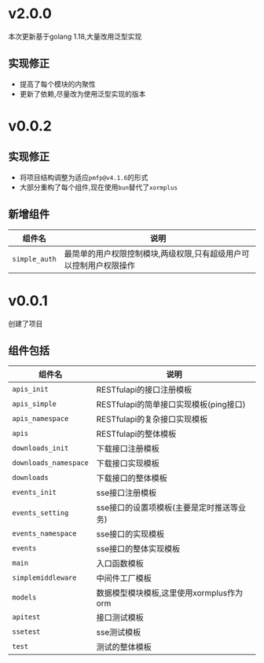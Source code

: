 # v2.0.0

本次更新基于golang 1.18,大量改用泛型实现

## 实现修正

+ 提高了每个模块的内聚性
+ 更新了依赖,尽量改为使用泛型实现的版本

# v0.0.2

## 实现修正

+ 将项目结构调整为适应`pmfp@v4.1.6`的形式
+ 大部分重构了每个组件,现在使用`bun`替代了`xormplus`

## 新增组件

| 组件名        | 说明                                                               |
| ------------- | ------------------------------------------------------------------ |
| `simple_auth` | 最简单的用户权限控制模块,两级权限,只有超级用户可以控制用户权限操作 |

# v0.0.1

创建了项目

## 组件包括

| 组件名                | 说明                                      |
| --------------------- | ----------------------------------------- |
| `apis_init`           | RESTfulapi的接口注册模板                  |
| `apis_simple`         | RESTfulapi的简单接口实现模板(ping接口)    |
| `apis_namespace`      | RESTfulapi的复杂接口实现模板              |
| `apis`                | RESTfulapi的整体模板                      |
| `downloads_init`      | 下载接口注册模板                          |
| `downloads_namespace` | 下载接口实现模板                          |
| `downloads`           | 下载接口的整体模板                        |
| `events_init`         | sse接口注册模板                           |
| `events_setting`      | sse接口的设置项模板(主要是定时推送等业务) |
| `events_namespace`    | sse接口的实现模板                         |
| `events`              | sse接口的整体实现模板                     |
| `main`                | 入口函数模板                              |
| `simplemiddleware`    | 中间件工厂模板                            |
| `models`              | 数据模型模块模板,这里使用xormplus作为orm  |
| `apitest`             | 接口测试模板                              |
| `ssetest`             | sse测试模板                               |
| `test`                | 测试的整体模板                            |
